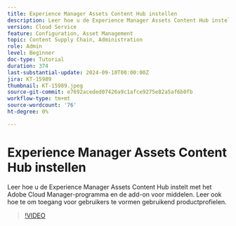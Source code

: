 ```yaml
---
title: Experience Manager Assets Content Hub instellen
description: Leer hoe u de Experience Manager Assets Content Hub instelt met het Adobe Cloud Manager-programma en de add-on voor middelen. Leer ook hoe te om toegang voor gebruikers te vormen gebruikend productprofielen.
version: Cloud Service
feature: Configuration, Asset Management
topic: Content Supply Chain, Administration
role: Admin
level: Beginner
doc-type: Tutorial
duration: 374
last-substantial-update: 2024-09-10T00:00:00Z
jira: KT-15989
thumbnail: KT-15989.jpeg
source-git-commit: e7692aceded07426a9c1afce9275e82a5af6b0fb
workflow-type: tm+mt
source-wordcount: '76'
ht-degree: 0%

---
```



# Experience Manager Assets Content Hub instellen

Leer hoe u de Experience Manager Assets Content Hub instelt met het Adobe Cloud Manager-programma en de add-on voor middelen. Leer ook hoe te om toegang voor gebruikers te vormen gebruikend productprofielen.

>[!VIDEO](https://video.tv.adobe.com/v/3433513/?learn=on)

